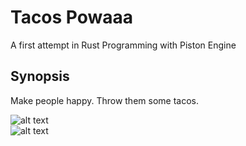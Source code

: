 # Tacos Powaaa

A first attempt in Rust Programming with Piston Engine

## Synopsis

Make people happy. Throw them some tacos.

![alt text](https://raw.githubusercontent.com/Niko-Lo/TacosPowaaa/master/media/screen0.png)         
![alt text](https://raw.githubusercontent.com/Niko-Lo/TacosPowaaa/master/media/screen1.png)
